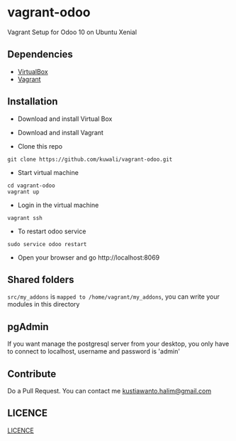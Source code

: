 # vagrant-odoo

Vagrant Setup for Odoo 10 on Ubuntu Xenial

Dependencies
------------

* [VirtualBox](https://www.virtualbox.org/wiki/Downloads)
* [Vagrant](https://www.vagrantup.com)

Installation
-----

* Download and install Virtual Box

* Download and install Vagrant

* Clone this repo

```
git clone https://github.com/kuwali/vagrant-odoo.git
```

* Start virtual machine

```
cd vagrant-odoo
vagrant up
```

* Login in the virtual machine

```
vagrant ssh
```

* To restart odoo service

```
sudo service odoo restart
```

* Open your browser and go http://localhost:8069

Shared folders
--------------
`src/my_addons` is `mapped to /home/vagrant/my_addons`, you can write your modules in this directory


pgAdmin 
-------
If you want manage the postgresql server from your desktop, you only have to connect to localhost, username and password is 'admin'

Contribute
-------

Do a Pull Request. You can contact me kustiawanto.halim@gmail.com

LICENCE
-----

[LICENCE](https://github.com/kuwali/vagrant-odoo/blob/master/LICENCE)